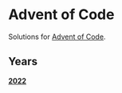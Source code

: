 # Advent of Code
Solutions for [Advent of Code](https://adventofcode.com/).

## Years
**[2022](https://github.com/SR2610/Advent-of-Code/tree/main/2022)**